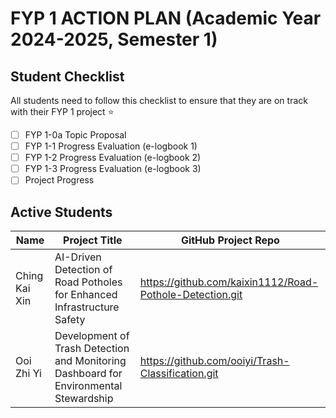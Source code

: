 # FYP 1 ACTION PLAN (Academic Year 2024-2025, Semester 1)

## Student Checklist

All students need to follow this checklist to ensure that they are on track with their FYP 1 project :star: 

- [ ] FYP 1-0a Topic Proposal
- [ ] FYP 1-1 Progress Evaluation (e-logbook 1)
- [ ] FYP 1-2 Progress Evaluation (e-logbook 2)
- [ ] FYP 1-3 Progress Evaluation (e-logbook 3)
- [ ] Project Progress

## Active Students

| Name | Project Title | GitHub Project Repo |
|---------------|---------|---------------------|
|   Ching Kai Xin   |AI-Driven Detection of Road Potholes for Enhanced Infrastructure Safety|https://github.com/kaixin1112/Road-Pothole-Detection.git|
|   Ooi Zhi Yi   |Development of Trash Detection and Monitoring Dashboard for Environmental Stewardship|https://github.com/ooiyi/Trash-Classification.git|







